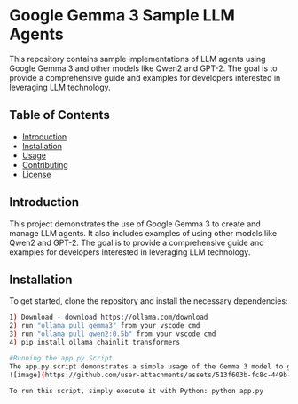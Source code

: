 # Google Gemma 3 Sample LLM Agents

This repository contains sample implementations of LLM agents using Google Gemma 3 and other models like Qwen2 and GPT-2. The goal is to provide a comprehensive guide and examples for developers interested in leveraging LLM technology.

## Table of Contents
- [Introduction](#introduction)
- [Installation](#installation)
- [Usage](#usage)
- [Contributing](#contributing)
- [License](#license)

## Introduction

This project demonstrates the use of Google Gemma 3 to create and manage LLM agents. It also includes examples of using other models like Qwen2 and GPT-2. The goal is to provide a comprehensive guide and examples for developers interested in leveraging LLM technology.

## Installation

To get started, clone the repository and install the necessary dependencies:

```bash
1) Download - download https://ollama.com/download
2) run "ollama pull gemma3" from your vscode cmd
3) run "ollama pull qwen2:0.5b" from your vscode cmd
4) pip install ollama chainlit transformers

#Running the app.py Script
The app.py script demonstrates a simple usage of the Gemma 3 model to generate a meal plan for the day:
![image](https://github.com/user-attachments/assets/513f603b-fc8c-449b-82d0-34939b5dac90)

To run this script, simply execute it with Python: python app.py



